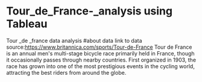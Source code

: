 # Tour_de_France-_analysis using Tableau
Tour _de _france data analysis 
#about data 
link to data source:https://www.britannica.com/sports/Tour-de-France
Tour de France is an annual men's multi-stage bicycle race primarily held in France, though it occasionally passes through nearby countries. First organized in 1903, the race has grown into one of the most prestigious events in the cycling world, attracting the best riders from around the globe.
